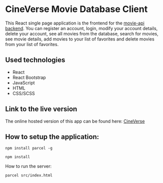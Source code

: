 # CineVerse Movie Database Client

<!-- INSERT SCREENSHOT OF HOMEPAGE -->

This React single page application is the frontend for the [movie-api backend](https://github.com/RemanBalak/movie_api-main).
You can register an account, login, modify your account details, delete your account, see all movies from the database, search for movies, see movie details, add movies to your list of favorites and delete movies from your list of favorites.

## Used technologies

- React
- React Bootstrap
- JavaScript
- HTML
- CSS/SCSS

## Link to the live version

The online hosted version of this app can be found here: [CineVerse](https://cinevibe.netlify.app/signup)

## How to setup the application:

`npm install parcel -g`

`npm install`

How to run the server:

`parcel src/index.html`
